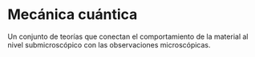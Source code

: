 # Mecánica cuántica
Un conjunto de teorías que conectan el comportamiento de la material al nivel submicroscópico con las observaciones microscópicas.